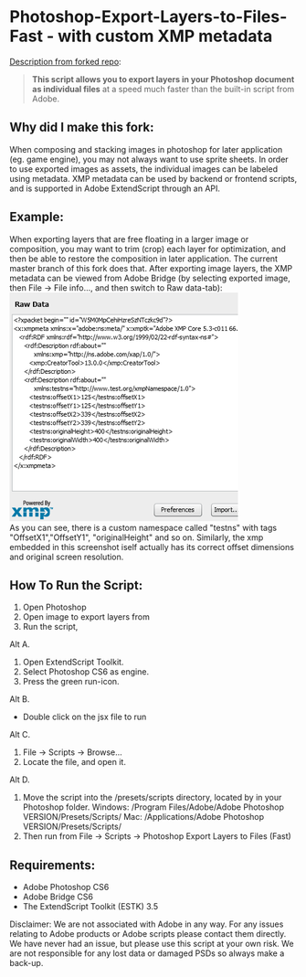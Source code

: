 Photoshop-Export-Layers-to-Files-Fast - with custom XMP metadata
=================================

[Description from forked repo](https://github.com/jwa107/Photoshop-Export-Layers-to-Files-Fast/): 
><b>This script allows you to export layers in your Photoshop document as individual files</b> at a speed much faster than the built-in script from Adobe. 

Why did I make this fork:
-------------------------------
When composing and stacking images in photoshop for later application (eg. game engine), you may not always want to use sprite sheets. 
In order to use exported images as assets, the individual images can be labeled using metadata. XMP metadata can be used by backend or frontend scripts, and is supported in Adobe ExtendScript through an API. 

Example:
-------------------------------
When exporting layers that are free floating in a larger image or composition, you may want to trim (crop) each layer for optimization, and then be able to restore the composition in later application. The current master branch of this fork does that. After exporting image layers, the XMP metadata can be viewed from Adobe Bridge (by selecting exported image, then File -> File info..., and then switch to Raw data-tab):<br>
![screenshot of XMP metadata](test_layer.png) <br>
As you can see, there is a custom namespace called "testns" with tags "OffsetX1","OffsetY1", "originalHeight" and so on. Similarly, the xmp embedded in this screenshot iself actually has its correct offset dimensions and original screen resolution. 

How To Run the Script:
-------------------------------
1. Open Photoshop
2. Open image to export layers from
3. Run the script,

Alt A.
1. Open ExtendScript Toolkit. 
2. Select Photoshop CS6 as engine. 
3. Press the green run-icon.

Alt B.
* Double click on the jsx file to run

Alt C.
1. File -> Scripts -> Browse...
2. Locate the file, and open it.

Alt D. 
1. Move the script into the /presets/scripts directory, located by in your Photoshop folder.
Windows: /Program Files/Adobe/Adobe Photoshop VERSION/Presets/Scripts/
Mac: /Applications/Adobe Photoshop VERSION/Presets/Scripts/
2. Then run from File -> Scripts -> Photoshop Export Layers to Files (Fast) 

Requirements:
-------------------------------
* Adobe Photoshop CS6 
* Adobe Bridge CS6
* The ExtendScript Toolkit (ESTK) 3.5

Disclaimer: We are not associated with Adobe in any way. For any issues relating to Adobe products or Adobe scripts please contact them directly. We have never had an issue, but please use this script at your own risk. We are not responsible for any lost data or damaged PSDs so always make a back-up.
